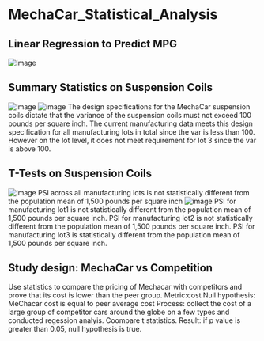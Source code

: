 # MechaCar_Statistical_Analysis

## Linear Regression to Predict MPG
![image](https://user-images.githubusercontent.com/41808757/111880629-f7bc5200-8982-11eb-8d4d-3fdd2f6ade4f.png)

## Summary Statistics on Suspension Coils 
![image](https://user-images.githubusercontent.com/41808757/111880728-8630d380-8983-11eb-81d6-1f7eca3d68f9.png)
![image](https://user-images.githubusercontent.com/41808757/111880741-8fba3b80-8983-11eb-8834-1fd25309c88a.png)
The design specifications for the MechaCar suspension coils dictate that the variance of the suspension coils must not exceed 100 pounds per square inch. 
The current manufacturing data meets this design specification for all manufacturing lots in total since the var is less than 100.  
However on the lot level, it does not meet requirement for lot 3 since the var is above 100. 

## T-Tests on Suspension Coils

![image](https://user-images.githubusercontent.com/41808757/111880839-166f1880-8984-11eb-9f3a-287871e09c94.png)
 PSI across all manufacturing lots is not statistically different from the population mean of 1,500 pounds per square inch
![image](https://user-images.githubusercontent.com/41808757/111880856-21c24400-8984-11eb-97b5-cdf88cccddc0.png)
PSI for manufacturing lot1 is not statistically different from the population mean of 1,500 pounds per square inch.
PSI for manufacturing lot2 is not statistically different from the population mean of 1,500 pounds per square inch.
PSI for manufacturing lot3 is statistically different from the population mean of 1,500 pounds per square inch.

## Study design: MechaCar vs Competition 
Use statistics to compare the pricing of Mechacar with competitors and prove that its cost is lower than the peer group.
Metric:cost 
Null hypothesis: MeChacar cost is equal to peer average cost 
Process: collect the cost of a large group of competitor cars around the globe on a few types and conducted regession analyis. Coompare t statistics. 
Result: if p value is greater than 0.05, null hypothesis is true. 
